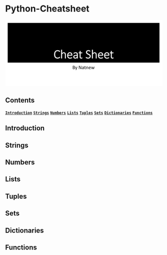 # Python-Cheatsheet
![A python cheatsheet](https://github.com/natnew/Python-Cheatsheet/blob/main/Python%20Cheatsheet.JPG)

## Contents 
**[`Introduction`](#Introduction)**
**[`Strings`](#Strings)**
**[`Numbers`](#Numbers)**
**[`Lists`](#Lists)**
**[`Tuples`](#Tuples)**
**[`Sets`](#Sets)**
**[`Dictionaries`](#Dictionaries)**
**[`Functions`](#Functions)**

## Introduction

## Strings

## Numbers

## Lists

## Tuples

## Sets

## Dictionaries

## Functions


